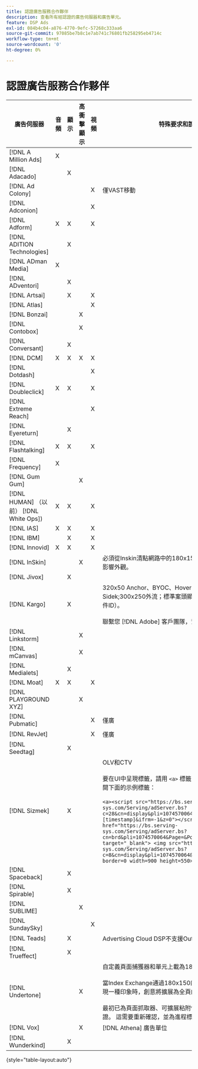 ```yaml
---
title: 認證廣告服務合作夥伴
description: 查看所有經認證的廣告伺服器和廣告單元。
feature: DSP Ads
exl-id: 084b4c04-a876-4770-9efc-57268c333aa6
source-git-commit: 97085be7b8c1e7ab741c76801fb258295eb4714c
workflow-type: tm+mt
source-wordcount: '0'
ht-degree: 0%

---
```


# 認證廣告服務合作夥伴

| 廣告伺服器 | 音頻 | 顯示 | 高衝擊顯示 | 視頻 | 特殊要求和說明 |
| --- | --- | --- | --- | --- | --- |
| [!DNL A Million Ads] | X |  |  |  |  |
| [!DNL Adacado] |  | X |  |  |  |
| [!DNL Ad Colony] |  |  |  | X | 僅VAST移動 |
| [!DNL Adconion] |  |  |  | X |  |
| [!DNL Adform] | X | X |  | X |  |
| [!DNL ADITION Technologies] |  | X |  |  |  |
| [!DNL ADman Media] | X |  |  |  |  |
| [!DNL ADventori] |  | X |  |  |  |
| [!DNL Artsai] |  | X |  | X |  |
| [!DNL Atlas] |  |  |  | X |  |
| [!DNL Bonzai] |  |  | X |  |  |
| [!DNL Contobox] |  |  | X |  |  |
| [!DNL Conversant] |  | X |  |  |  |
| [!DNL DCM] | X | X | X | X |  |
| [!DNL Dotdash] |  |  |  | X |  |
| [!DNL Doubleclick] | X | X |  | X |  |
| [!DNL Extreme Reach] |  |  |  | X |  |
| [!DNL Eyereturn] |  | X |  |  |  |
| [!DNL Flashtalking] | X | X |  | X |  |
| [!DNL Frequency] | X |  |  |  |  |
| [!DNL Gum Gum] |  |  | X |  |  |
| [!DNL HUMAN] （以前） [!DNL White Ops]) | X | X |  | X |  |
| [!DNL IAS] | X | X |  | X |  |
| [!DNL IBM] |  | X |  | X |  |
| [!DNL Innovid] | X | X |  | X |  |
| [!DNL InSkin] |  |  | X |  | 必須從Inskin清點網路中的180x150顯示交易ID中提供高影響外觀。 |
| [!DNL Jivox] |  | X |  |  |  |
| [!DNL Kargo] |  | X |  |  | 320x50 Anchor、BYOC、Hover、Breakout和Sidek;300x250外流；標準案頭顯示（不需要特定廣告插件ID）。</br></br>聯繫您 [!DNL Adobe] 客戶團隊，幫助設定廣告單位。 |
| [!DNL Linkstorm] |  |  | X |  |  |
| [!DNL mCanvas] |  |  | X |  |  |
| [!DNL Medialets] |  | X |  |  |  |
| [!DNL Moat] | X | X |  | X |  |
| [!DNL PLAYGROUND XYZ] |  |  | X |  |  |
| [!DNL Pubmatic] |  |  |  | X | 僅廣 |
| [!DNL RevJet] |  |  |  | X | 僅廣 |
| [!DNL Seedtag] |  | X |  |  |  |
| [!DNL Sizmek] |  | X |  |  | OLV和CTV</br></br>要在UI中呈現標籤，請用 `<a>` 標籤（在開頭和結尾）。 請參閱下面的示例標籤：</br></br>```<a><script src="https://bs.serving-sys.com/Serving/adServer.bs?c=28&cn=display&pli=1074570064&w=900&h=550&ord=[timestamp]&ifrm=-1&z=0"></script> <noscript> <a href="https://bs.serving-sys.com/Serving/adServer.bs?cn=brd&pli=1074570064&Page=&Pos=-602368150" target="_blank"> <img src="https://bs.serving-sys.com/Serving/adServer.bs?c=8&cn=display&pli=1074570064&Page=&Pos=-602368150" border=0 width=900 height=550></a> </noscript><a>``` |
| [!DNL Spaceback] |  | X |  |  |  |
| [!DNL Spirable] |  | X |  |  |  |
| [!DNL SUBLIME] |  |  | X |  |  |
| [!DNL SundaySky] |  |  |  | X |  |
| [!DNL Teads] |  | X |  |  | Advertising Cloud DSP不支援Outstream清點的VPAID。 |
| [!DNL Trueffect] |  | X |  |  |  |
| [!DNL Undertone] |  |  | X |  | 自定義頁面捕獲器和單元上載為180x150 DSPin</br></br>當Index Exchange通過180x150的拍賣和競DSP標，並呈現一種印象時，創意將擴展為全頁的展示廣告。</br></br>最初已為頁面抓取器、可擴展粘附性和螢幕移位和單位認證。 這需要重新確認，並為進程標籤步驟。 |
| [!DNL Vox] |  |  | X |  | [!DNL Athena] 廣告單位 |
| [!DNL Wunderkind] |  | X |  |  |  |

{style=&quot;table-layout:auto&quot;}

